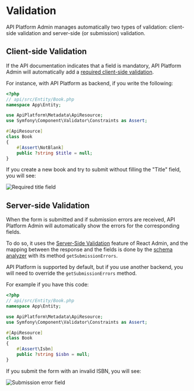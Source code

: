 # Validation

API Platform Admin manages automatically two types of validation: client-side validation and server-side (or submission) validation.

## Client-side Validation

If the API documentation indicates that a field is mandatory,
API Platform Admin will automatically add a [required client-side validation](https://marmelab.com/react-admin/Validation.html#per-input-validation-built-in-field-validators).

For instance, with API Platform as backend, if you write the following:

```php
<?php
// api/src/Entity/Book.php
namespace App\Entity;

use ApiPlatform\Metadata\ApiResource;
use Symfony\Component\Validator\Constraints as Assert;

#[ApiResource]
class Book
{
    #[Assert\NotBlank]
    public ?string $title = null;
}
```

If you create a new book and try to submit without filling the "Title" field, you will see:

![Required title field](images/required-field.png)

## Server-side Validation

When the form is submitted and if submission errors are received,
API Platform Admin will automatically show the errors for the corresponding fields.

To do so, it uses the [Server-Side Validation](https://marmelab.com/react-admin/Validation.html#server-side-validation) feature of React Admin, and the mapping between the response and the fields is done by the [schema analyzer](components.md#hydra-schema-analyzer) with its method `getSubmissionErrors`.

API Platform is supported by default, but if you use another backend, you will need to override the `getSubmissionErrors` method.

For example if you have this code:

```php
<?php
// api/src/Entity/Book.php
namespace App\Entity;

use ApiPlatform\Metadata\ApiResource;
use Symfony\Component\Validator\Constraints as Assert;

#[ApiResource]
class Book
{
    #[Assert\Isbn]
    public ?string $isbn = null;
}
```

If you submit the form with an invalid ISBN, you will see:

![Submission error field](images/submission-error-field.png)

